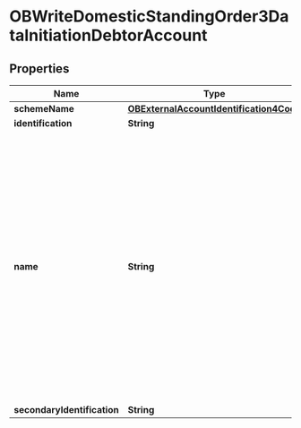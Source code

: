 # OBWriteDomesticStandingOrder3DataInitiationDebtorAccount

## Properties
Name | Type | Description | Notes
------------ | ------------- | ------------- | -------------
**schemeName** | [**OBExternalAccountIdentification4Code**](OBExternalAccountIdentification4Code.md) |  | 
**identification** | **String** |  | 
**name** | **String** | The account name is the name or names of the account owner(s) represented at an account level, as displayed by the ASPSP&#x27;s online channels. Note, the account name is not the product name or the nickname of the account. |  [optional]
**secondaryIdentification** | **String** |  |  [optional]
